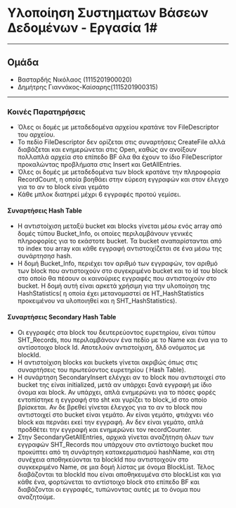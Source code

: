 # Υλοποίηση Συστηματων Βάσεων Δεδομένων - Εργασία 1#
----------

## Ομάδα ##
- Βασταρδής Νικόλαος (1115201900020)
- Δημήτρης Γιαννάκος-Καίσαρης(1115201900315)
----------

### Κοινές Παρατηρήσεις ###
- Όλες οι δομές με μεταδεδομένα αρχείου κρατάνε τον FileDescriptor του αρχείου.
- Το πεδίο FileDescriptor δεν ορίζεται στις συναρτήσεις CreateFile αλλά διαβάζεται και ενημερώνεται στις Open,
  καθώς αν ανοίξουν πολλαπλά αρχεία στο επίπεδο BF όλα θα έχουν το ίδιο FileDescriptor προκαλώντας προβλήματα στις Insert και GetAllEntries.
- Όλες οι δομές με μεταδεδομένα των block κρατάνε την πληροφορία RecordCount, η οποία βοηθάει στην εύρεση εγγραφών και στον έλεγχο
  για το αν το block είναι γεμάτο
- Κάθε μπλοκ διατηρεί μέχρι 6 εγγραφές προτού γεμίσει.

#### Συναρτήσεις Hash Table ####
- Η αντιστοίχιση μεταξύ bucket και blocks γίνεται μέσω ενός array από δομές τύπου Bucket_Info, οι οποίες περιλαμβάνουν γενικές πληροφορίες
  για το εκάστοτε bucket. Τα bucket αναπαρίστανται από το index του array και κάθε εγγραφή αντιστοιχίζεται σε ένα μέσω της συνάρτησησ hash.
- Η δομή Bucket_Info, περιέχει τον αριθμό των εγγραφών, τον αριθμό των block που αντιστοιχούν στο συγεκριμένο bucket και το id του block
  στο οποίο θα πέσουν οι καινούριες εγγραφές που αντιστοιχούν στο bucket. Η δομή αυτή είναι αρκετά χρήσιμη για την υλοποίηση της HashStatistics( η οποία έχει μετανομαστεί σε HT_HashStatistics προκειμένου να υλοποιηθεί και η SHT_HashStatistics).

#### Συναρτήσεις Secondary Hash Table ####
- Οι εγγραφές στα block του δευτερεύοντος ευρετηρίου, είναι τύπου SHT_Records, που περιλαμβάνουν ένα πεδίο με το Name και ένα για το 
  αντίσοτοιχο block Id. Αποτελούν αντιστοίχιση, δλδ ονόματος με blockId.
- Η αντιστοίχιση blocks και buckets γίνεται ακριβώς όπως στις συναρτήσεις του πρωτεύοντος ευρετηρίου ( Hash Table).
- Η συνάρτηση SecondaryInsert ελέγχει αν το block που αντιστοιχεί στο bucket της είναι initialized, μετά αν υπάρχει ξανά εγγραφή με ίδιο όνομα και block. Αν υπάρχει, απλά ενημερώνει
  για το πόσες φορές εντοπίστηκε η εγγραφή στο sht και γυρίζει το block_id στο οποίο βρίσκεται. Αν δε βρεθεί γίνεται έλεγχος για το αν το block που αντιστοιχεί στο bucket είναι
  γεμάτο. Αν είναι γεμάτο, φτιάχνει νέο block και περνάει εκεί την εγγραφή. Αν δεν είναι γεμάτο, απλά προδθέτει την εγγραφή και ενημερώνει τον recordCounter. 
- Στην SecondaryGetAllEntries, αρχικά γίνεται αναζήτηση όλων των εγγραφών SHT_Records που υπάρχουν στο αντίστοιχο bucket που προκύπτει από
  τη συνάρτηση κατακερματισμού hashName, και στη συνέχεια αποθηκεύονται τα blockId που αντιστοιχούν στο συγκεκριμένο Name, σε μια δομή
  λίστας με όνομα BlockList. Τέλος διαβάζονται τα blockId που είναι αποθηκευμένα στο blockList και για κάθε ένα, φορτώνεται το αντίστοιχο
  block στο επίπεδο BF και διαβάζονται οι εγγραφές, τυπώνοντας αυτές με το όνομα που αναζητούμε.




